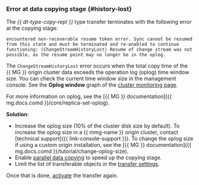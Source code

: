 ### Error at data copying stage {#history-lost}

The _{{ dt-type-copy-repl }}_ type transfer terminates with the following error at the copying stage:

```text
encountered non-recoverable resume token error. Sync cannot be resumed from this state and must be terminated and re-enabled to continue functioning: (ChangeStreamHistoryLost) Resume of change stream was not possible, as the resume point may no longer be in the oplog.
```

The `ChangeStreamHistoryLost` error occurs when the total copy time of the {{ MG }} origin cluster data exceeds the operation log (oplog) time window size. You can check the current time window size in the management console. See the **Oplog window** graph of the [cluster monitoring page](../../../../storedoc/operations/monitoring.md).

For more information on oplog, see the [{{ MG }} documentation]({{ mg.docs.comd }}/core/replica-set-oplog).

**Solution**:

* Increase the oplog size (10% of the cluster disk size by default). To increase the oplog size in a {{ mmg-name }} origin cluster, contact [technical support]({{ link-console-support }}). To change the oplog size if using a custom origin installation, see the [{{ MG }} documentation]({{ mg.docs.comd }}/tutorial/change-oplog-size).
* Enable [parallel data copying](../../../../data-transfer/concepts/sharded.md) to speed up the copying stage.
* Limit the list of transferable objects in the [transfer settings](../../../../data-transfer/operations/transfer.md#create).

Once that is done, [activate](../../../../data-transfer/operations/transfer.md#activate) the transfer again.
